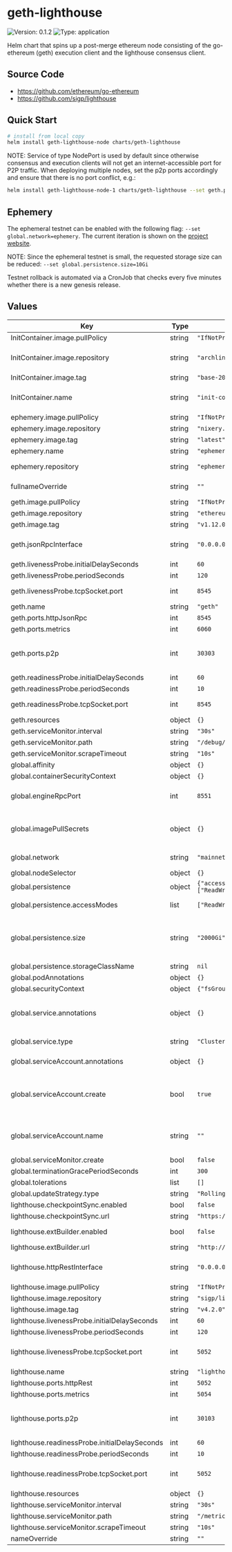 # geth-lighthouse

![Version: 0.1.2](https://img.shields.io/badge/Version-0.1.2-informational?style=flat-square) ![Type: application](https://img.shields.io/badge/Type-application-informational?style=flat-square)

Helm chart that spins up a post-merge ethereum node consisting of the go-ethereum (geth) execution client and the lighthouse consensus client.

## Source Code

* <https://github.com/ethereum/go-ethereum>
* <https://github.com/sigp/lighthouse>

## Quick Start

```bash
# install from local copy
helm install geth-lighthouse-node charts/geth-lighthouse
```

NOTE: Service of type NodePort is used by default since otherwise consensus and execution clients will not get an internet-accessible port for
P2P traffic. When deploying multiple nodes, set the p2p ports accordingly and ensure that there is no port conflict, e.g.:

```bash
helm install geth-lighthouse-node-1 charts/geth-lighthouse --set geth.ports.p2p=30304 --set lighthouse.ports.p2p=30104
```

## Ephemery

The ephemeral testnet can be enabled with the following flag: `--set global.network=ephemery`.
The current iteration is shown on the [project website](https://ephemery.dev/).

NOTE: Since the ephemeral testnet is small, the requested storage size can be reduced: `--set global.persistence.size=10Gi`

Testnet rollback is automated via a CronJob that checks every five minutes whether there is a new genesis release.

## Values

| Key | Type | Default | Description |
|-----|------|---------|-------------|
| InitContainer.image.pullPolicy | string | `"IfNotPresent"` | Container pull policy |
| InitContainer.image.repository | string | `"archlinux"` | Container image repository. Archlinux contains curl and openssl. |
| InitContainer.image.tag | string | `"base-20221211.0.109768"` | Image tag |
| InitContainer.name | string | `"init-container"` | Init container to set the correct permissions to access data directories.  |
| ephemery.image.pullPolicy | string | `"IfNotPresent"` | Container pull policy |
| ephemery.image.repository | string | `"nixery.dev/shell/gnutar/gzip/curl/jq/kubectl/gawk"` | Nixery.dev image |
| ephemery.image.tag | string | `"latest"` | Image tag |
| ephemery.name | string | `"ephemery-init"` | Name of the ephemery container |
| ephemery.repository | string | `"ephemery-testnet/ephemery-genesis"` | Specify ephemery github repository |
| fullnameOverride | string | `""` | Overrides the chart's computed fullname |
| geth.image.pullPolicy | string | `"IfNotPresent"` | Container pull policy |
| geth.image.repository | string | `"ethereum/client-go"` | Container image repository |
| geth.image.tag | string | `"v1.12.0"` | Image tag |
| geth.jsonRpcInterface | string | `"0.0.0.0"` | Specify the listen address of the JSON-RPC API server for the execution client. |
| geth.livenessProbe.initialDelaySeconds | int | `60` |  |
| geth.livenessProbe.periodSeconds | int | `120` |  |
| geth.livenessProbe.tcpSocket.port | int | `8545` | Liveness probe tcpSocket port, default is the geth JSON-RPC port |
| geth.name | string | `"geth"` | Name of the container |
| geth.ports.httpJsonRpc | int | `8545` | [Execution-API](https://github.com/ethereum/execution-apis) port |
| geth.ports.metrics | int | `6060` |  |
| geth.ports.p2p | int | `30303` | TCP and UDP P2P port: place in range 30000-32767 and verify that no existing nodes use these ports |
| geth.readinessProbe.initialDelaySeconds | int | `60` |  |
| geth.readinessProbe.periodSeconds | int | `10` |  |
| geth.readinessProbe.tcpSocket.port | int | `8545` | Readiness probe tcpSocket port, default is the geth JSON-RPC port |
| geth.resources | object | `{}` | Resource requests and limits |
| geth.serviceMonitor.interval | string | `"30s"` |  |
| geth.serviceMonitor.path | string | `"/debug/metrics/prometheus"` |  |
| geth.serviceMonitor.scrapeTimeout | string | `"10s"` |  |
| global.affinity | object | `{}` |  |
| global.containerSecurityContext | object | `{}` |  |
| global.engineRpcPort | int | `8551` | Engine API JSON-RPC Port, see also the official [Engine Specification](https://github.com/ethereum/execution-apis/blob/main/src/engine/specification.md) |
| global.imagePullSecrets | object | `{}` | A list of pull secrets is used when credentials are needed to access a container registry with username and password. |
| global.network | string | `"mainnet"` | Ethereum default network. Example: mainnet, goerli, ephemery |
| global.nodeSelector | object | `{}` |  |
| global.persistence | object | `{"accessModes":["ReadWriteOnce"],"size":"2000Gi","storageClassName":null}` | PVC settings  |
| global.persistence.accessModes | list | `["ReadWriteOnce"]` | Access mode for the volume claim template |
| global.persistence.size | string | `"2000Gi"` | Requested size for volume claim template. When using OpenEBS Local PV Device this ensures that a block device with sufficient storage is selected. |
| global.persistence.storageClassName | string | `nil` | Use a specific storage class. |
| global.podAnnotations | object | `{}` |  |
| global.securityContext | object | `{"fsGroup":1001,"runAsGroup":1001,"runAsNonRoot":true,"runAsUser":1001}` | Security Context |
| global.service.annotations | object | `{}` | Service annotations, e.g. for metallb: metallb.universe.tf/loadBalancerIPs: 10.1.2.3 |
| global.service.type | string | `"ClusterIP"` | Service type, ClusterIP or LoadBalancer |
| global.serviceAccount.annotations | object | `{}` | Annotations to add to the service account |
| global.serviceAccount.create | bool | `true` | Enable service account (Note: Service Account will only be automatically created if `global.serviceAccount.name` is not set) |
| global.serviceAccount.name | string | `""` | Name of an already existing service account. Setting this value disables the automatic service account creation |
| global.serviceMonitor.create | bool | `false` |  |
| global.terminationGracePeriodSeconds | int | `300` |  |
| global.tolerations | list | `[]` |  |
| global.updateStrategy.type | string | `"RollingUpdate"` | Update stategy type |
| lighthouse.checkpointSync.enabled | bool | `false` |  |
| lighthouse.checkpointSync.url | string | `"https://beaconstate.info"` |  |
| lighthouse.extBuilder.enabled | bool | `false` | enable external builder (mev-boost) |
| lighthouse.extBuilder.url | string | `"http://mev-boost:18500"` | url of external builder |
| lighthouse.httpRestInterface | string | `"0.0.0.0"` | Specify the listen address of the lighthouse REST API server for the consensus client. |
| lighthouse.image.pullPolicy | string | `"IfNotPresent"` |  |
| lighthouse.image.repository | string | `"sigp/lighthouse"` | Container image repository |
| lighthouse.image.tag | string | `"v4.2.0"` | Image tag |
| lighthouse.livenessProbe.initialDelaySeconds | int | `60` |  |
| lighthouse.livenessProbe.periodSeconds | int | `120` |  |
| lighthouse.livenessProbe.tcpSocket.port | int | `5052` | Liveness probe tcpSocket port, default is the lighthouse httpRest port. |
| lighthouse.name | string | `"lighthouse"` | Name of the container |
| lighthouse.ports.httpRest | int | `5052` | [Beacon-API](https://ethereum.github.io/beacon-APIs/) port |
| lighthouse.ports.metrics | int | `5054` |  |
| lighthouse.ports.p2p | int | `30103` | TCP and UDP P2P port: place in range 30000-32767 and verify that no existing nodes use these ports |
| lighthouse.readinessProbe.initialDelaySeconds | int | `60` |  |
| lighthouse.readinessProbe.periodSeconds | int | `10` |  |
| lighthouse.readinessProbe.tcpSocket.port | int | `5052` | Readiness probe tcpSocket port, default is the lighthouse httpRest port. |
| lighthouse.resources | object | `{}` | Resource requests and limits |
| lighthouse.serviceMonitor.interval | string | `"30s"` |  |
| lighthouse.serviceMonitor.path | string | `"/metrics"` |  |
| lighthouse.serviceMonitor.scrapeTimeout | string | `"10s"` |  |
| nameOverride | string | `""` | Overrides the chart's name |